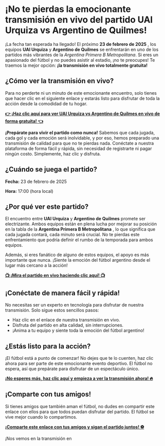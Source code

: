 # ¡No te pierdas la emocionante transmisión en vivo del partido UAI Urquiza vs Argentino de Quilmes!

¡La fecha tan esperada ha llegado! El próximo **23 de febrero de 2025** , los equipos **UAI Urquiza** y **Argentino de Quilmes** se enfrentarán en uno de los partidos más vibrantes de la _Argentina Primera B Metropolitana_. Si eres un apasionado del fútbol y no puedes asistir al estadio, ¡no te preocupes! Te traemos la mejor opción: **¡la transmisión en vivo totalmente gratuita!**

## ¿Cómo ver la transmisión en vivo?

Para no perderte ni un minuto de este emocionante encuentro, solo tienes que hacer clic en el siguiente enlace y estarás listo para disfrutar de toda la acción desde la comodidad de tu hogar.

[**👉 ¡Haz clic aquí para ver UAI Urquiza vs Argentino de Quilmes en vivo de forma gratuita! 👈**](https://tinyurl.com/livestreamfreeo?st=UAI+Urquiza+vs+Argentino+de+Quilmes&si=gh)

**¡Prepárate para vivir el partido como nunca!** Sabemos que cada jugada, cada gol y cada emoción será inolvidable, y por eso, hemos preparado una transmisión de calidad para que no te pierdas nada. Conéctate a nuestra plataforma de forma fácil y rápida, sin necesidad de registrarte ni pagar ningún costo. Simplemente, haz clic y disfruta.

## ¿Cuándo se juega el partido?

**Fecha:** 23 de febrero de 2025

**Hora:** 17:00 (hora local)

## ¿Por qué ver este partido?

El encuentro entre **UAI Urquiza** y **Argentino de Quilmes** promete ser electrizante. Ambos equipos están en plena lucha por mejorar su posición en la tabla de la **Argentina Primera B Metropolitana** , lo que significa que cada jugada contará, cada minuto será crucial. No te pierdas este enfrentamiento que podría definir el rumbo de la temporada para ambos equipos.

Además, si eres fanático de alguno de estos equipos, el apoyo es más importante que nunca. ¡Siente la emoción del fútbol argentino desde el lugar más cercano a la acción!

[**📺 ¡Mira el partido en vivo haciendo clic aquí! 📺**](https://tinyurl.com/livestreamfreeo?st=UAI+Urquiza+vs+Argentino+de+Quilmes&si=gh)

## ¡Conéctate de manera fácil y rápida!

No necesitas ser un experto en tecnología para disfrutar de nuestra transmisión. Solo sigue estos sencillos pasos:

- Haz clic en el enlace de nuestra transmisión en vivo.
- Disfruta del partido en alta calidad, sin interrupciones.
- ¡Anima a tu equipo y siente toda la emoción del fútbol argentino!

## ¿Estás listo para la acción?

¡El fútbol está a punto de comenzar! No dejes que te lo cuenten, haz clic ahora para ser parte de este emocionante evento deportivo. El fútbol no espera, así que prepárate para disfrutar de un espectáculo único.

[**¡No esperes más, haz clic aquí y empieza a ver la transmisión ahora! 🔥**](https://tinyurl.com/livestreamfreeo?st=UAI+Urquiza+vs+Argentino+de+Quilmes&si=gh)

## ¡Comparte con tus amigos!

Si tienes amigos que también aman el fútbol, no dudes en compartir este enlace con ellos para que todos puedan disfrutar del partido. El fútbol se vive mejor cuando lo compartimos.

[**¡Comparte este enlace con tus amigos y sigan el partido juntos! ⚽**](https://tinyurl.com/livestreamfreeo?st=UAI+Urquiza+vs+Argentino+de+Quilmes&si=gh)

¡Nos vemos en la transmisión en
